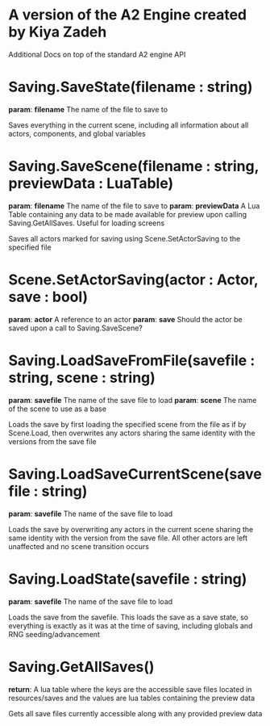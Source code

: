 # A version of the A2 Engine created by Kiya Zadeh

Additional Docs on top of the standard A2 engine API

# Saving.SaveState(filename : string)

**param**: **filename** The name of the file to save to

Saves everything in the current scene, including all information about all actors, components, and global variables

# Saving.SaveScene(filename : string, previewData : LuaTable)

**param**: **filename** The name of the file to save to
**param**: **previewData** A Lua Table containing any data to be made available for preview upon calling Saving.GetAllSaves. Useful for loading screens

Saves all actors marked for saving using Scene.SetActorSaving to the specified file

# Scene.SetActorSaving(actor : Actor, save : bool)

**param**: **actor** A reference to an actor
**param**: **save** Should the actor be saved upon a call to Saving.SaveScene?

# Saving.LoadSaveFromFile(savefile : string, scene : string)

**param**: **savefile** The name of the save file to load
**param**: **scene** The name of the scene to use as a base

Loads the save by first loading the specified scene from the file as if by Scene.Load, then overwrites any actors sharing the same identity with the versions from the save file

# Saving.LoadSaveCurrentScene(savefile : string)

**param**: **savefile** The name of the save file to load

Loads the save by overwriting any actors in the current scene sharing the same identity with the version from the save file. All other actors are left unaffected and no scene transition occurs

# Saving.LoadState(savefile : string)

**param**: **savefile** The name of the save file to load

Loads the save from the savefile. This loads the save as a save state, so everything is exactly as it was at the time of saving, including globals and RNG seeding/advancement

# Saving.GetAllSaves()

**return**: A lua table where the keys are the accessible save files located in resources/saves and the values are lua tables containing the preview data

Gets all save files currently accessible along with any provided preview data

